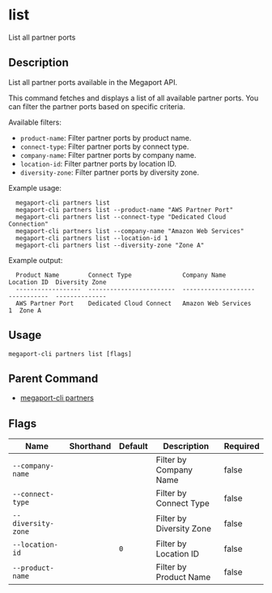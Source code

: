 # list

List all partner ports

## Description

List all partner ports available in the Megaport API.

This command fetches and displays a list of all available partner ports. You can filter
the partner ports based on specific criteria.

Available filters:
- `product-name`: Filter partner ports by product name.
- `connect-type`: Filter partner ports by connect type.
- `company-name`: Filter partner ports by company name.
- `location-id`: Filter partner ports by location ID.
- `diversity-zone`: Filter partner ports by diversity zone.

Example usage:

```
  megaport-cli partners list
  megaport-cli partners list --product-name "AWS Partner Port"
  megaport-cli partners list --connect-type "Dedicated Cloud Connection"
  megaport-cli partners list --company-name "Amazon Web Services"
  megaport-cli partners list --location-id 1
  megaport-cli partners list --diversity-zone "Zone A"

```

Example output:
```
  Product Name        Connect Type              Company Name          Location ID  Diversity Zone
  ------------------  ------------------------  --------------------  -----------  --------------
  AWS Partner Port    Dedicated Cloud Connect   Amazon Web Services             1  Zone A

```



## Usage

```
megaport-cli partners list [flags]
```



## Parent Command

* [megaport-cli partners](megaport-cli_partners.md)




## Flags

| Name | Shorthand | Default | Description | Required |
|------|-----------|---------|-------------|----------|
| `--company-name` |  |  | Filter by Company Name | false |
| `--connect-type` |  |  | Filter by Connect Type | false |
| `--diversity-zone` |  |  | Filter by Diversity Zone | false |
| `--location-id` |  | `0` | Filter by Location ID | false |
| `--product-name` |  |  | Filter by Product Name | false |



